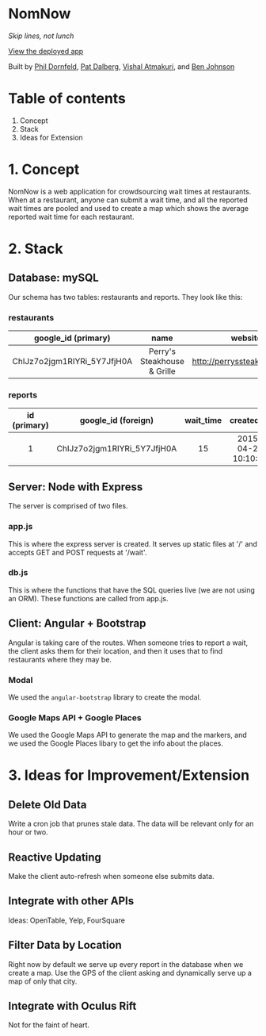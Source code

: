 # NomNow
*Skip lines, not lunch*

[View the deployed app](http://nomnow.herokuapp.com)

Built by [Phil Dornfeld](https://github.com/phillydorn), [Pat Dalberg](https://github.com/pat-dalberg), [Vishal Atmakuri](https://github.com/vishalatmakuri), and [Ben Johnson](https://github.com/bjmfactory)


# Table of contents
1. Concept
2. Stack
3. Ideas for Extension

# 1. Concept
NomNow is a web application for crowdsourcing wait times at restaurants. When at a restaurant, anyone can submit a wait time, and all the reported wait times are pooled and used to create a map which shows the average reported wait time for each restaurant.

# 2. Stack

## Database: mySQL
Our schema has two tables: restaurants and reports. They look like this:

### restaurants
| google_id (primary) | name | website | longitude | latitude |
| :---: | :---: | :---: | :---: | :---: |
| ChIJz7o2jgm1RIYRi_5Y7JfjH0A | Perry's Steakhouse & Grille | http://perryssteakhouse.com | -97.74351200000001 | 30.269557 |

### reports
| id (primary) | google_id (foreign) | wait_time | created_at |
| :---: | :---: | :---: | :---: |
| 1 | ChIJz7o2jgm1RIYRi_5Y7JfjH0A | 15 | 2015-04-20 10:10:35 |

## Server: Node with Express
The server is comprised of two files.

### app.js
This is where the express server is created. It serves up static files at '/' and accepts GET and POST requests at '/wait'.

### db.js
This is where the functions that have the SQL queries live (we are not using an ORM). These functions are called from app.js.

## Client: Angular + Bootstrap

Angular is taking care of the routes. When someone tries to report a wait, the client asks them for their location, and then it uses that to find restaurants where they may be.

### Modal
We used the `angular-bootstrap` library to create the modal.

### Google Maps API + Google Places
We used the Google Maps API to generate the map and the markers, and we used the Google Places libary to get the info about the places.

# 3. Ideas for Improvement/Extension

## Delete Old Data
Write a cron job that prunes stale data. The data will be relevant only for an hour or two.

## Reactive Updating
Make the client auto-refresh when someone else submits data.

## Integrate with other APIs
Ideas: OpenTable, Yelp, FourSquare

## Filter Data by Location
Right now by default we serve up every report in the database when we create a map. Use the GPS of the client asking and dynamically serve up a map of only that city.

## Integrate with Oculus Rift
Not for the faint of heart.

